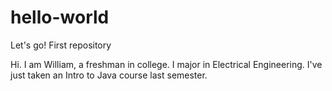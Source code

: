 # hello-world
Let's go! First repository

Hi. I am William, a freshman in college. I major in Electrical Engineering. I've just taken an Intro to Java course last semester.
